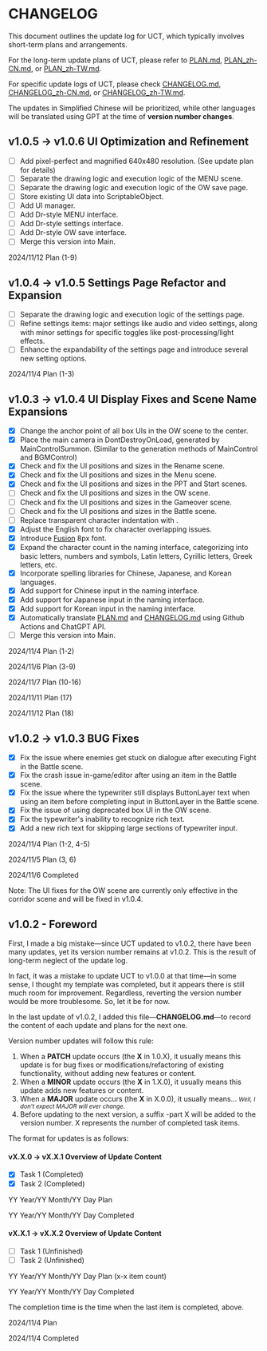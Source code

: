# CHANGELOG

This document outlines the update log for UCT, which typically involves short-term plans and arrangements.

For the long-term update plans of UCT, please refer to [PLAN.md](PLAN.md), [PLAN_zh-CN.md](PLAN_zh-CN.md), or [PLAN_zh-TW.md](PLAN_zh-TW.md).

For specific update logs of UCT, please check [CHANGELOG.md](CHANGELOG.md), [CHANGELOG_zh-CN.md](CHANGELOG_zh-CN.md), or [CHANGELOG_zh-TW.md](CHANGELOG_zh-TW.md).

The updates in Simplified Chinese will be prioritized, while other languages will be translated using GPT at the time of **version number changes**.

## v1.0.5 -> v1.0.6 UI Optimization and Refinement

- [ ] Add pixel-perfect and magnified 640x480 resolution. (See update plan for details)
- [ ] Separate the drawing logic and execution logic of the MENU scene.
- [ ] Separate the drawing logic and execution logic of the OW save page.
- [ ] Store existing UI data into ScriptableObject.
- [ ] Add UI manager.
- [ ] Add Dr-style MENU interface.
- [ ] Add Dr-style settings interface.
- [ ] Add Dr-style OW save interface.
- [ ] Merge this version into Main.

2024/11/12 Plan (1-9)

## v1.0.4 -> v1.0.5 Settings Page Refactor and Expansion

- [ ] Separate the drawing logic and execution logic of the settings page.
- [ ] Refine settings items: major settings like audio and video settings, along with minor settings for specific toggles like post-processing/light effects.
- [ ] Enhance the expandability of the settings page and introduce several new setting options.

2024/11/4 Plan (1-3)

## v1.0.3 -> v1.0.4 UI Display Fixes and Scene Name Expansions

- [x] Change the anchor point of all box UIs in the OW scene to the center.
- [x] Place the main camera in DontDestroyOnLoad, generated by MainControlSummon. (Similar to the generation methods of MainControl and BGMControl)
- [x] Check and fix the UI positions and sizes in the Rename scene.
- [x] Check and fix the UI positions and sizes in the Menu scene.
- [x] Check and fix the UI positions and sizes in the PPT and Start scenes.
- [ ] Check and fix the UI positions and sizes in the OW scene.
- [ ] Check and fix the UI positions and sizes in the Gameover scene.
- [ ] Check and fix the UI positions and sizes in the Battle scene.
- [ ] Replace transparent character indentation with <indent>.
- [x] Adjust the English font to fix character overlapping issues.
- [x] Introduce [Fusion](https://github.com/TakWolf/fusion-pixel-font) 8px font.
- [x] Expand the character count in the naming interface, categorizing into basic letters, numbers and symbols, Latin letters, Cyrillic letters, Greek letters, etc.
- [x] Incorporate spelling libraries for Chinese, Japanese, and Korean languages.
- [x] Add support for Chinese input in the naming interface.
- [x] Add support for Japanese input in the naming interface.
- [x] Add support for Korean input in the naming interface.
- [x] Automatically translate [PLAN.md](PLAN.md) and [CHANGELOG.md](CHANGELOG.md) using Github Actions and ChatGPT API.
- [ ] Merge this version into Main.

2024/11/4 Plan (1-2)

2024/11/6 Plan (3-9)

2024/11/7 Plan (10-16)

2024/11/11 Plan (17)

2024/11/12 Plan (18)

## v1.0.2 -> v1.0.3 BUG Fixes

- [x] Fix the issue where enemies get stuck on dialogue after executing Fight in the Battle scene.
- [x] Fix the crash issue in-game/editor after using an item in the Battle scene.
- [x] Fix the issue where the typewriter still displays ButtonLayer text when using an item before completing input in ButtonLayer in the Battle scene.
- [x] Fix the issue of using deprecated box UI in the OW scene.
- [x] Fix the typewriter's inability to recognize <X> rich text.
- [x] Add a new rich text <JumpText> for skipping large sections of typewriter input.

2024/11/4 Plan (1-2, 4-5)

2024/11/5 Plan (3, 6)

2024/11/6 Completed

Note: The UI fixes for the OW scene are currently only effective in the corridor scene and will be fixed in v1.0.4.

## v1.0.2 - Foreword

First, I made a big mistake—since UCT updated to v1.0.2, there have been many updates, yet its version number remains at v1.0.2. This is the result of long-term neglect of the update log.

In fact, it was a mistake to update UCT to v1.0.0 at that time—in some sense, I thought my template was completed, but it appears there is still much room for improvement. Regardless, reverting the version number would be more troublesome. So, let it be for now.

In the last update of v1.0.2, I added this file—**CHANGELOG.md**—to record the content of each update and plans for the next one.

Version number updates will follow this rule:

1. When a **PATCH** update occurs (the **X** in 1.0.X), it usually means this update is for bug fixes or modifications/refactoring of existing functionality, without adding new features or content.
2. When a **MINOR** update occurs (the **X** in 1.X.0), it usually means this update adds new features or content.
3. When a **MAJOR** update occurs (the **X** in X.0.0), it usually means… <small>*Well, I don't expect MAJOR will ever change.*</small>
4. Before updating to the next version, a suffix -part X will be added to the version number. X represents the number of completed task items.

The format for updates is as follows:

#### vX.X.0 -> vX.X.1 Overview of Update Content

- [x] Task 1 (Completed)
- [x] Task 2 (Completed)

YY Year/YY Month/YY Day Plan

YY Year/YY Month/YY Day Completed

#### vX.X.1 -> vX.X.2 Overview of Update Content

- [ ] Task 1 (Unfinished)
- [ ] Task 2 (Unfinished)

YY Year/YY Month/YY Day Plan (x-x item count)

YY Year/YY Month/YY Day Completed

The completion time is the time when the last item is completed, above.

2024/11/4 Plan

2024/11/4 Completed
